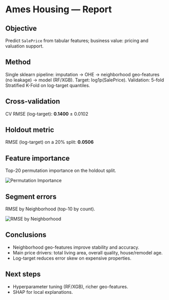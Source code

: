 # Ames Housing — Report

## Objective
Predict `SalePrice` from tabular features; business value: pricing and valuation support.

## Method
Single sklearn pipeline: imputation → OHE → neighborhood geo-features (no leakage) → model (RF/XGB). Target: log1p(SalePrice). Validation: 5-fold Stratified K-Fold on log-target quantiles.

## Cross-validation
CV RMSE (log-target): **0.1400** ± 0.0102

## Holdout metric
RMSE (log-target) on a 20% split: **0.0506**

## Feature importance
Top-20 permutation importance on the holdout split.

![Permutation Importance](figures/perm_importance.png)

## Segment errors
RMSE by Neighborhood (top-10 by count).

![RMSE by Neighborhood](figures/rmse_by_neighborhood.png)

## Conclusions
- Neighborhood geo-features improve stability and accuracy.
- Main price drivers: total living area, overall quality, house/remodel age.
- Log-target reduces error skew on expensive properties.

## Next steps
- Hyperparameter tuning (RF/XGB), richer geo-features.
- SHAP for local explanations.
